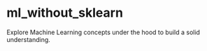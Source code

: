 # ml_without_sklearn
Explore Machine Learning concepts under the hood to build a solid understanding. 
